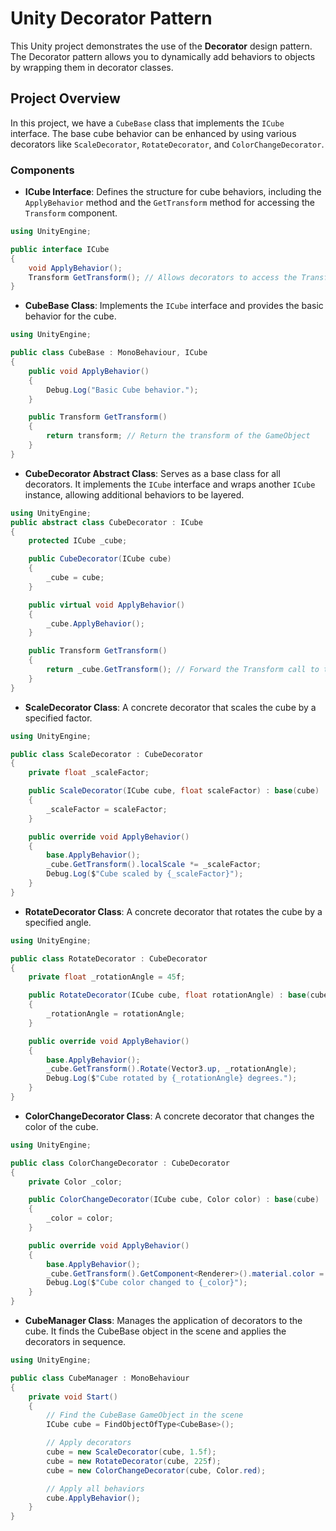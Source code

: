 # Unity Decorator Pattern 

This Unity project demonstrates the use of the **Decorator** design pattern. The Decorator pattern allows you to dynamically add behaviors to objects by wrapping them in decorator classes.

## Project Overview

In this project, we have a `CubeBase` class that implements the `ICube` interface. The base cube behavior can be enhanced by using various decorators like `ScaleDecorator`, `RotateDecorator`, and `ColorChangeDecorator`.

### Components

- **ICube Interface**: Defines the structure for cube behaviors, including the `ApplyBehavior` method and the `GetTransform` method for accessing the `Transform` component.

```csharp
using UnityEngine;

public interface ICube
{
    void ApplyBehavior();
    Transform GetTransform(); // Allows decorators to access the Transform
}
```

- **CubeBase Class**: Implements the `ICube` interface and provides the basic behavior for the cube.

```csharp
using UnityEngine;

public class CubeBase : MonoBehaviour, ICube
{
    public void ApplyBehavior()
    {
        Debug.Log("Basic Cube behavior.");
    }

    public Transform GetTransform()
    {
        return transform; // Return the transform of the GameObject
    }
}
```

- **CubeDecorator Abstract Class**: Serves as a base class for all decorators. It implements the `ICube` interface and wraps another `ICube` instance, allowing additional behaviors to be layered.

```csharp
using UnityEngine;
public abstract class CubeDecorator : ICube
{
    protected ICube _cube;

    public CubeDecorator(ICube cube)
    {
        _cube = cube;  
    }

    public virtual void ApplyBehavior()
    {
        _cube.ApplyBehavior();
    }

    public Transform GetTransform()
    {
        return _cube.GetTransform(); // Forward the Transform call to the wrapped component
    }
}
```

- **ScaleDecorator Class**: A concrete decorator that scales the cube by a specified factor.

```csharp
using UnityEngine;

public class ScaleDecorator : CubeDecorator
{
    private float _scaleFactor;

    public ScaleDecorator(ICube cube, float scaleFactor) : base(cube)
    {
        _scaleFactor = scaleFactor;
    }

    public override void ApplyBehavior()
    {
        base.ApplyBehavior();
        _cube.GetTransform().localScale *= _scaleFactor;
        Debug.Log($"Cube scaled by {_scaleFactor}");
    }
}
```

- **RotateDecorator Class**: A concrete decorator that rotates the cube by a specified angle.

```csharp
using UnityEngine;

public class RotateDecorator : CubeDecorator
{
    private float _rotationAngle = 45f;

    public RotateDecorator(ICube cube, float rotationAngle) : base(cube)
    {
        _rotationAngle = rotationAngle;
    }

    public override void ApplyBehavior()
    {
        base.ApplyBehavior();
        _cube.GetTransform().Rotate(Vector3.up, _rotationAngle);
        Debug.Log($"Cube rotated by {_rotationAngle} degrees.");
    }
}
```

- **ColorChangeDecorator Class**: A concrete decorator that changes the color of the cube.

```csharp
using UnityEngine;

public class ColorChangeDecorator : CubeDecorator
{
    private Color _color;

    public ColorChangeDecorator(ICube cube, Color color) : base(cube)
    {
        _color = color;
    }

    public override void ApplyBehavior()
    {
        base.ApplyBehavior();
        _cube.GetTransform().GetComponent<Renderer>().material.color = _color;
        Debug.Log($"Cube color changed to {_color}");
    }
}
```

- **CubeManager Class**: Manages the application of decorators to the cube. It finds the CubeBase object in the scene and applies the decorators in sequence.

```csharp
using UnityEngine;

public class CubeManager : MonoBehaviour
{
    private void Start()
    {
        // Find the CubeBase GameObject in the scene
        ICube cube = FindObjectOfType<CubeBase>();

        // Apply decorators
        cube = new ScaleDecorator(cube, 1.5f);
        cube = new RotateDecorator(cube, 225f);
        cube = new ColorChangeDecorator(cube, Color.red);

        // Apply all behaviors
        cube.ApplyBehavior();
    }
}
```  
   
